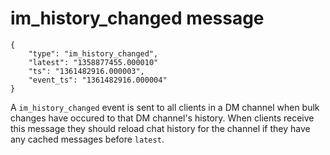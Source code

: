 # im\_history\_changed message

	{
		"type": "im_history_changed",
		"latest": "1358877455.000010"
		"ts": "1361482916.000003",
		"event_ts": "1361482916.000004"
	}

A `im_history_changed` event is sent to all clients in a DM channel when
bulk changes have occured to that DM channel's history. When clients receive
this message they should reload chat history for the channel if they have any
cached messages before `latest`.
